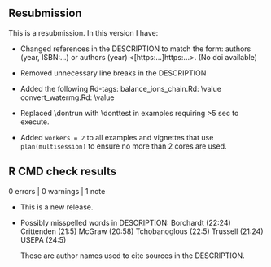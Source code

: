## Resubmission

This is a resubmission. In this version I have:

* Changed references in the DESCRIPTION to match the form: authors (year, ISBN:...) or authors (year) <[https:...]https:...>. (No doi available)

* Removed unnecessary line breaks in the DESCRIPTION

* Added the following Rd-tags:
      balance_ions_chain.Rd: \value
      convert_watermg.Rd: \value
      
* Replaced \dontrun with \donttest in examples requiring >5 sec to execute.

* Added `workers = 2` to all examples and vignettes that use `plan(multisession)` to ensure no more than 2 cores are used.

## R CMD check results

0 errors | 0 warnings | 1 note

* This is a new release.

* Possibly misspelled words in DESCRIPTION:
   Borchardt (22:24)
   Crittenden (21:5)
   McGraw (20:58)
   Tchobanoglous (22:5)
   Trussell (21:24)
   USEPA (24:5)
  
  These are author names used to cite sources in the DESCRIPTION.
